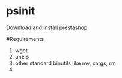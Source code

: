 # psinit
Download and install prestashop

#Requirements
1. wget
2. unzip
3. other standard binutils like mv, xargs, rm
4. 
